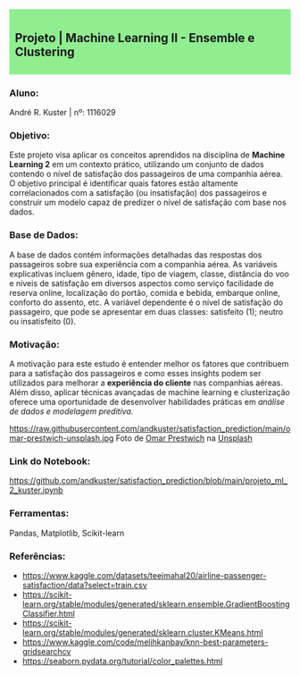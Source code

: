 <div style="background-color: lightgreen; padding: 10px;">
    <h2> Projeto | Machine Learning II - Ensemble e Clustering
</div>

### Aluno:
André R. Kuster | nº: 1116029

### Objetivo:

Este projeto visa aplicar os conceitos aprendidos na disciplina de **Machine Learning 2** em um contexto prático, utilizando um conjunto de dados contendo o nível de satisfação dos passageiros de uma companhia aérea. O objetivo principal é identificar quais fatores estão altamente correlacionados com a satisfação (ou insatisfação) dos passageiros e construir um modelo capaz de predizer o nível de satisfação com base nos dados.

### Base de Dados:

A base de dados contém informações detalhadas das respostas dos passageiros sobre sua experiência com a companhia aérea. As variáveis explicativas incluem gênero, idade, tipo de viagem, classe, distância do voo e níveis de satisfação em diversos aspectos como serviço facilidade de reserva online, localização do portão, comida e bebida, embarque online, conforto do assento, etc. A variável dependente é o nível de satisfação do passageiro, que pode se apresentar em duas classes: satisfeito (1); neutro ou insatisfeito (0).

### Motivação:

A motivação para este estudo é entender melhor os fatores que contribuem para a satisfação dos passageiros e como esses insights podem ser utilizados para melhorar a **experiência do cliente** nas companhias aéreas. Além disso, aplicar técnicas avançadas de machine learning e clusterização oferece uma oportunidade de desenvolver habilidades práticas em *análise de dados e modelagem preditiva*.

https://raw.githubusercontent.com/andkuster/satisfaction_prediction/main/omar-prestwich-unsplash.jpg
Foto de <a href="https://unsplash.com/pt-br/@omarprestwich?utm_content=creditCopyText&utm_medium=referral&utm_source=unsplash">Omar Prestwich</a> na <a href="https://unsplash.com/pt-br/fotografias/pessoas-no-aviao-durante-o-dia-FCM4k7LcggU?utm_content=creditCopyText&utm_medium=referral&utm_source=unsplash">Unsplash</a>

### Link do Notebook:
https://github.com/andkuster/satisfaction_prediction/blob/main/projeto_ml_2_kuster.ipynb

### Ferramentas:
Pandas, Matplotlib, Scikit-learn

### Referências:
- https://www.kaggle.com/datasets/teejmahal20/airline-passenger-satisfaction/data?select=train.csv
- https://scikit-learn.org/stable/modules/generated/sklearn.ensemble.GradientBoostingClassifier.html
- https://scikit-learn.org/stable/modules/generated/sklearn.cluster.KMeans.html
- https://www.kaggle.com/code/melihkanbay/knn-best-parameters-gridsearchcv
- https://seaborn.pydata.org/tutorial/color_palettes.html
